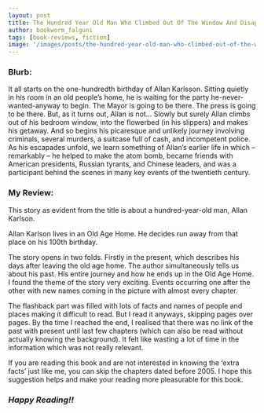 ```yaml
---
layout: post
title: The Hundred Year Old Man Who Climbed Out Of The Window And Disappeared by Jonas Jonasson
author: bookworm_falguni
tags: [book-reviews, fiction]
image: '/images/posts/the-hundred-year-old-man-who-climbed-out-of-the-window-and-disappeared-by-jonas-jonasson.jpg'
---
```

### **Blurb:**

It all starts on the one-hundredth birthday of Allan Karlsson. Sitting quietly in his room in an old people’s home, he is waiting for the party he-never-wanted-anyway to begin. The Mayor is going to be there. The press is going to be there. But, as it turns out, Allan is not… Slowly but surely Allan climbs out of his bedroom window, into the flowerbed (in his slippers) and makes his getaway. And so begins his picaresque and unlikely journey involving criminals, several murders, a suitcase full of cash, and incompetent police. As his escapades unfold, we learn something of Allan’s earlier life in which – remarkably – he helped to make the atom bomb, became friends with American presidents, Russian tyrants, and Chinese leaders, and was a participant behind the scenes in many key events of the twentieth century.

### **My Review:**

This story as evident from the title is about a hundred-year-old man, Allan Karlson.

Allan Karlson lives in an Old Age Home. He decides run away from that place on his 100th birthday.

The story opens in two folds. Firstly in the present, which describes his days after leaving the old age home. The author simultaneously tells us about his past. His entire journey and how he ends up in the Old Age Home.
I found the theme of the story very exciting. Events occurring one after the other with new names coming in the picture with almost every chapter.

The flashback part was filled with lots of facts and names of people and places making it difficult to read. But I read it anyways, skipping pages over pages. By the time I reached the end, I realised that there was no link of the past with present until last few chapters (which can also be read without actually knowing the background). It felt like wasting a lot of time in the information which was not really relevant.

If you are reading this book and are not interested in knowing the ‘extra facts’ just like me, you can skip the chapters dated before 2005. I hope this suggestion helps and make your reading more pleasurable for this book. 

### ***Happy Reading!!***
